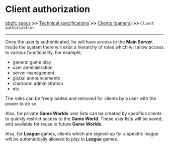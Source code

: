 # Client authorization

[bbzfc specs](../bbzfc_specs.md) **>>** [Technical specifications](technical_specifications.md) **>>** [Clients (gamers)](clients_gamers.md) **>>** `Client authorization`

---

Once the user is authenticated, he will have access to the **Main Server**. Inside the system there will exist a
hierarchy of roles which will allow access to various functionality. For example,

- general game play
- user administration
- server management
- global announcements
- chatroom administration
- etc.

The roles can be freely added and removed for clients by a user with the power to do so.

Also, for private **Game Worlds** user lists can be created by specifics clients to quickly restrict access to
the **Game World**. These user lists will be saved, and available for reuse in future **Game Worlds**.

Also, for **League** games, clients which are signed-up for a specific league will be automatically allowed to play
in **League** games.
